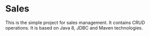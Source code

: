 # Sales
This is the simple project for sales management. It contains CRUD operations. It is based on Java 8, JDBC and Maven technologies. 
